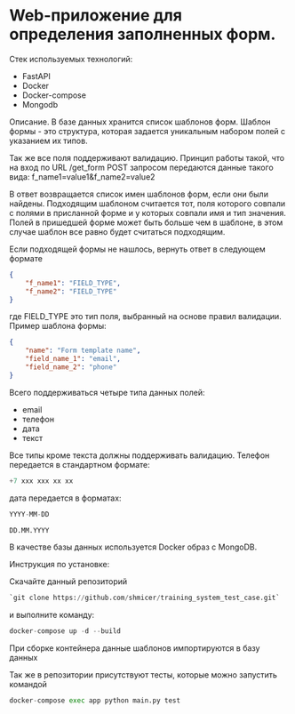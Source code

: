 # Web-приложение для определения заполненных форм.

Стек используемых технологий:
* FastAPI
* Docker
* Docker-compose
* Mongodb

Описание.
В базе данных хранится список шаблонов форм. 
Шаблон формы - это структура, которая задается уникальным набором полей с указанием их типов.

Так же все поля поддерживают валидацию. 
Принцип работы такой, что на вход по URL /get_form POST запросом передаются данные такого вида:
f_name1=value1&f_name2=value2


В ответ возвращается список имен шаблонов форм, если они были найдены.
Подходящим шаблоном считается тот, поля которого совпали с полями в присланной форме и у которых совпали имя и тип значения. Полей в пришедшей форме может быть больше чем в шаблоне, в этом случае шаблон все равно будет считаться подходящим.

Если подходящей формы не нашлось, вернуть ответ в следующем формате
```json
{
    "f_name1": "FIELD_TYPE",
    "f_name2": "FIELD_TYPE"
}

```
где FIELD_TYPE это тип поля, выбранный на основе правил валидации.
Пример шаблона формы:

```json
{
    "name": "Form template name",
    "field_name_1": "email",
    "field_name_2": "phone"
}
```

Всего поддерживаться четыре типа данных полей: 
* email
* телефон
* дата
* текст

Все типы кроме текста должны поддерживать валидацию. Телефон передается в стандартном формате:
```python
+7 xxx xxx xx xx
```
дата передается в форматах:
```python
YYYY-MM-DD

DD.MM.YYYY
```

В качестве базы данных используется Docker образ с MongoDB.

Инструкция по установке:

Скачайте данный репозиторий

```python
`git clone https://github.com/shmicer/training_system_test_case.git`
```

и выполните команду:

```python
docker-compose up -d --build
```
При сборке контейнера данные шаблонов импортируются в базу данных

Так же в репозитории присутствуют тесты, которые можно запустить командой
```python
docker-compose exec app python main.py test
```





